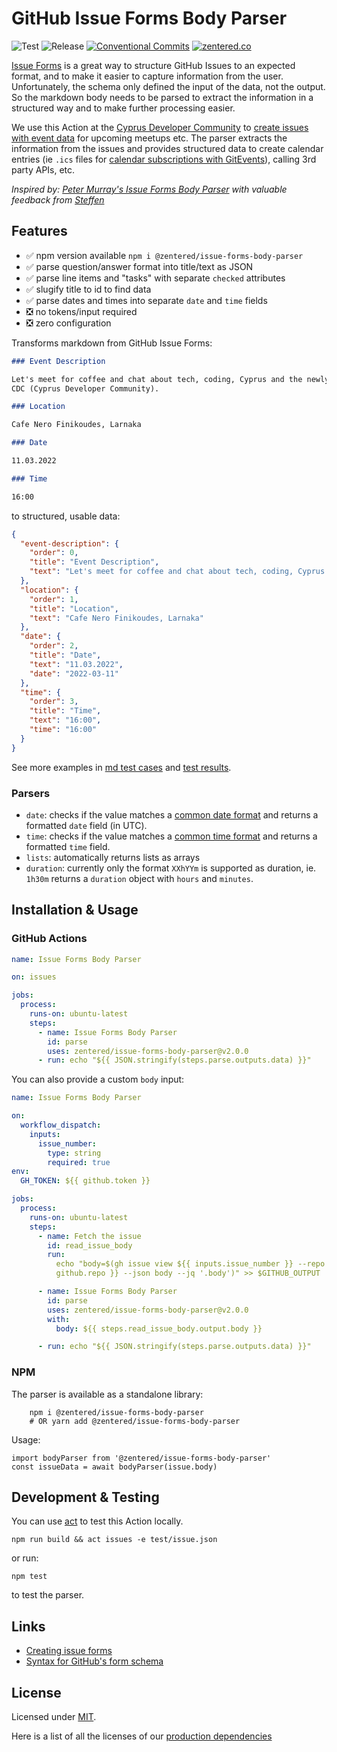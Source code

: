 # GitHub Issue Forms Body Parser

![Test](https://github.com/zentered/issue-forms-body-parser/workflows/Test/badge.svg)
![Release](https://github.com/zentered/issue-forms-body-parser/workflows/Publish/badge.svg)
[![Conventional Commits](https://img.shields.io/badge/Conventional%20Commits-1.0.0-yellow.svg)](https://conventionalcommits.org)
[![zentered.co](https://img.shields.io/badge/%3E-zentered.co-blue.svg?style=flat)](https://zentered.co)

[Issue Forms](https://docs.github.com/en/communities/using-templates-to-encourage-useful-issues-and-pull-requests/configuring-issue-templates-for-your-repository#creating-issue-forms)
is a great way to structure GitHub Issues to an expected format, and to make it
easier to capture information from the user. Unfortunately, the schema only
defined the input of the data, not the output. So the markdown body needs to be
parsed to extract the information in a structured way and to make further
processing easier.

We use this Action at the
[Cyprus Developer Community](https://github.com/cyprus-developer-community) to
[create issues with event data](https://github.com/cyprus-developer-community/events/issues/new?assignees=&labels=Event+%3Asparkles%3A&template=event.yml&title=Event+Title)
for upcoming meetups etc. The parser extracts the information from the issues
and provides structured data to create calendar entries (ie `.ics` files for
[calendar subscriptions with GitEvents](https://github.com/gitevents/ics)),
calling 3rd party APIs, etc.

_Inspired by:
[Peter Murray's Issue Forms Body Parser](https://github.com/peter-murray/issue-forms-body-parser)
with valuable feedback from [Steffen](https://gist.github.com/steffen)_

## Features

- :white_check_mark: npm version available
  `npm i @zentered/issue-forms-body-parser`
- :white_check_mark: parse question/answer format into title/text as JSON
- :white_check_mark: parse line items and "tasks" with separate `checked`
  attributes
- :white_check_mark: slugify title to id to find data
- :white_check_mark: parse dates and times into separate `date` and `time`
  fields
- :negative_squared_cross_mark: no tokens/input required
- :negative_squared_cross_mark: zero configuration

Transforms markdown from GitHub Issue Forms:

```markdown
### Event Description

Let's meet for coffee and chat about tech, coding, Cyprus and the newly formed
CDC (Cyprus Developer Community).

### Location

Cafe Nero Finikoudes, Larnaka

### Date

11.03.2022

### Time

16:00
```

to structured, usable data:

```json
{
  "event-description": {
    "order": 0,
    "title": "Event Description",
    "text": "Let's meet for coffee and chat about tech, coding, Cyprus and the newly formed\nCDC (Cyprus Developer Community)."
  },
  "location": {
    "order": 1,
    "title": "Location",
    "text": "Cafe Nero Finikoudes, Larnaka"
  },
  "date": {
    "order": 2,
    "title": "Date",
    "text": "11.03.2022",
    "date": "2022-03-11"
  },
  "time": {
    "order": 3,
    "title": "Time",
    "text": "16:00",
    "time": "16:00"
  }
}
```

See more examples in [md test cases](./test/test-issue-1.md) and
[test results](./test/parse-issue-test.md]).

### Parsers

- `date`: checks if the value matches a
  [common date format](https://github.com/zentered/issue-forms-body-parser/blob/main/src/parsers/date.js#L7)
  and returns a formatted `date` field (in UTC).
- `time`: checks if the value matches a
  [common time format](https://github.com/zentered/issue-forms-body-parser/blob/main/src/parsers/time.js#L7)
  and returns a formatted `time` field.
- `lists`: automatically returns lists as arrays
- `duration`: currently only the format `XXhYYm` is supported as duration, ie.
  `1h30m` returns a `duration` object with `hours` and `minutes`.

## Installation & Usage

### GitHub Actions

```yml
name: Issue Forms Body Parser

on: issues

jobs:
  process:
    runs-on: ubuntu-latest
    steps:
      - name: Issue Forms Body Parser
        id: parse
        uses: zentered/issue-forms-body-parser@v2.0.0
      - run: echo "${{ JSON.stringify(steps.parse.outputs.data) }}"
```

You can also provide a custom `body` input:

```yml
name: Issue Forms Body Parser

on:
  workflow_dispatch:
    inputs:
      issue_number:
        type: string
        required: true
env:
  GH_TOKEN: ${{ github.token }}

jobs:
  process:
    runs-on: ubuntu-latest
    steps:
      - name: Fetch the issue
        id: read_issue_body
        run:
          echo "body=$(gh issue view ${{ inputs.issue_number }} --repo ${{
          github.repo }} --json body --jq '.body')" >> $GITHUB_OUTPUT

      - name: Issue Forms Body Parser
        id: parse
        uses: zentered/issue-forms-body-parser@v2.0.0
        with:
          body: ${{ steps.read_issue_body.output.body }}

      - run: echo "${{ JSON.stringify(steps.parse.outputs.data) }}"
```

### NPM

The parser is available as a standalone library:

```
    npm i @zentered/issue-forms-body-parser
    # OR yarn add @zentered/issue-forms-body-parser
```

Usage:

```
import bodyParser from '@zentered/issue-forms-body-parser'
const issueData = await bodyParser(issue.body)
```

## Development & Testing

You can use [act](https://github.com/nektos/act) to test this Action locally.

`npm run build && act issues -e test/issue.json`

or run:

`npm test`

to test the parser.

## Links

- [Creating issue forms](https://docs.github.com/en/communities/using-templates-to-encourage-useful-issues-and-pull-requests/configuring-issue-templates-for-your-repository#creating-issue-forms)
- [Syntax for GitHub's form schema](https://docs.github.com/en/communities/using-templates-to-encourage-useful-issues-and-pull-requests/syntax-for-githubs-form-schema)

## License

Licensed under [MIT](./LICENSE).

Here is a list of all the licenses of our
[production dependencies](./dist/licenses.txt)
